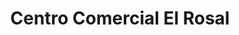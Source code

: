 ---
title: "Centro Comercial El Rosal"
url: /ponferrada/centro-comercial-el-rosal/
shop: centro comercial
---
